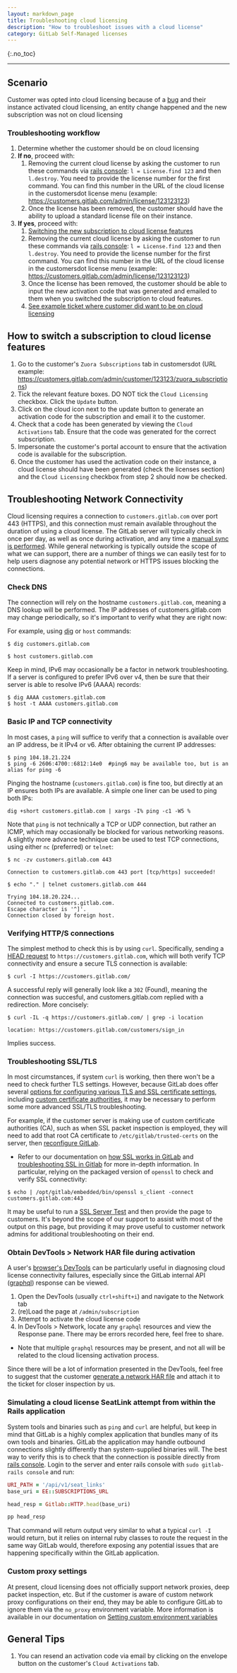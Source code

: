```yaml
---
layout: markdown_page
title: Troubleshooting cloud licensing
description: "How to troubleshoot issues with a cloud license"
category: GitLab Self-Managed licenses
---
```


{:.no_toc}

----

## Scenario

Customer was opted into cloud licensing because of a [bug](https://gitlab.com/gitlab-com/sales-team/field-operations/systems/-/issues/1915) and their instance activated cloud licensing, an entity change happened and the new subscription was not on cloud licensing

### Troubleshooting workflow

1. Determine whether the customer should be on cloud licensing
1. **If no**, proceed with:
    1. Removing the current cloud license by asking the customer to run these commands via [rails console](https://docs.gitlab.com/ee/administration/operations/rails_console.html): `l = License.find 123` and then `l.destroy`. You need to provide the license number for the first command. You can find this number in the URL of the cloud license in the customersdot license menu (example: https://customers.gitlab.com/admin/license/123123123)
    1. Once the license has been removed, the customer should have the ability to upload a standard license file on their instance. 
1. **If yes**, proceed with:
    1. [Switching the new subscription to cloud license features](#how-to-switch-a-subscription-to-cloud-license-features)
    1. Removing the current cloud license by asking the customer to run these commands via [rails console](https://docs.gitlab.com/ee/administration/operations/rails_console.html): `l = License.find 123` and then `l.destroy`. You need to provide the license number for the first command. You can find this number in the URL of the cloud license in the customersdot license menu (example: https://customers.gitlab.com/admin/license/123123123)
    1. Once the license has been removed, the customer should be able to input the new activation code that was generated and emailed to them when you switched the subscription to cloud features.
    1. [See example ticket where customer did want to be on cloud licensing](https://gitlab.zendesk.com/agent/tickets/236163)

## How to switch a subscription to cloud license features

1. Go to the customer's `Zuora Subscriptions` tab in customersdot (URL example: https://customers.gitlab.com/admin/customer/123123/zuora_subscriptions)
1. Tick the relevant feature boxes. DO NOT tick the `Cloud Licensing` checkbox. Click the `Update` button.
1. Click on the cloud icon next to the update button to generate an activation code for the subscription and email it to the customer.
1. Check that a code has been generated by viewing the `Cloud Activations` tab. Ensure that the code was generated for the correct subscription. 
1. Impersonate the customer's portal account to ensure that the activation code is available for the subscription.
1. Once the customer has used the activation code on their instance, a cloud license should have been generated (check the licenses section) and the `Cloud Licensing` checkbox from step 2 should now be checked.

## Troubleshooting Network Connectivity

Cloud licensing requires a connection to `customers.gitlab.com` over port 443 (HTTPS), and this connection must remain available throughout the duration of using a cloud license.  The GitLab server will typically check in once per day, as well as once during activation, and any time a [manual sync is performed](https://docs.gitlab.com/ee/subscriptions/self_managed/index.html#manually-synchronize-your-subscription-details).  While general networking is typically outside the scope of what we can support, there are a number of things we can easily test for to help users diagnose any potential network or HTTPS issues blocking the connections.

### Check DNS

The connection will rely on the hostname `customers.gitlab.com`, meaning a DNS lookup will be performed.  The IP addresses of customers.gitlab.com may change periodically, so it's important to verify what they are right now:

For example, using [dig](https://en.wikipedia.org/wiki/Dig_(command)) or `host` commands:

```
$ dig customers.gitlab.com

$ host customers.gitlab.com
```

Keep in mind, IPv6 may occasionally be a factor in network troubleshooting.  If a server is configured to prefer IPv6 over v4, then be sure that their server is able to resolve IPv6 (AAAA) records:

```
$ dig AAAA customers.gitlab.com
$ host -t AAAA customers.gitlab.com
```

### Basic IP and TCP connectivity

In most cases, a `ping` will suffice to verify that a connection is available over an IP address, be it IPv4 or v6.  After obtaining the current IP addresses:

```
$ ping 104.18.21.224
$ ping -6 2606:4700::6812:14e0  #ping6 may be available too, but is an alias for ping -6
```

Pinging the hostname (`customers.gitlab.com`) is fine too, but directly at an IP ensures both IPs are available.  A simple one liner can be used to ping both IPs:

```
dig +short customers.gitlab.com | xargs -I% ping -c1 -W5 %
```

Note that `ping` is not technically a TCP or UDP connection, but rather an ICMP, which may occasionally be blocked for various networking reasons.  A slightly more advance technique can be used to test TCP connections, using either `nc` (preferred) or `telnet`:

```
$ nc -zv customers.gitlab.com 443

Connection to customers.gitlab.com 443 port [tcp/https] succeeded!
```

```
$ echo "." | telnet customers.gitlab.com 444

Trying 104.18.20.224...
Connected to customers.gitlab.com.
Escape character is '^]'.
Connection closed by foreign host.
```

### Verifying HTTP/S connections

The simplest method to check this is by using `curl`.  Specifically, sending a [HEAD request](https://developer.mozilla.org/en-US/docs/Web/HTTP/Methods/HEAD) to `https://customers.gitlab.com`, which will both verify TCP connectivity and ensure a secure TLS connection is available:

```
$ curl -I https://customers.gitlab.com/
```

A successful reply will generally look like a `302` (Found), meaning the connection was succesful, and customers.gitlab.com replied with a redirection.  More concisely:

```
$ curl -IL -q https://customers.gitlab.com/ | grep -i location

location: https://customers.gitlab.com/customers/sign_in
```

Implies success.

### Troubleshooting SSL/TLS

In most circumstances, if system `curl` is working, then there won't be a need to check further TLS settings.  However, because GitLab does offer several [options for configuring various TLS and SSL certificate settings](https://docs.gitlab.com/omnibus/settings/ssl/), including [custom certificate authorities](https://docs.gitlab.com/omnibus/settings/ssl/#install-custom-public-certificates), it may be necessary to perform some more advanced SSL/TLS troubleshooting.

For example, if the customer server is making use of custom certificate authorities (CA), such as when SSL packet inspection is employed, they will need to add that root CA certificate to `/etc/gitlab/trusted-certs` on the server, then [reconfigure GitLab](https://docs.gitlab.com/ee/administration/restart_gitlab.html#omnibus-gitlab-reconfigure).

- Refer to our documentation on [how SSL works in GitLab](https://docs.gitlab.com/omnibus/settings/ssl/#details-on-how-gitlab-and-ssl-work) and [troubleshooting SSL in Gitlab](https://docs.gitlab.com/omnibus/settings/ssl/ssl_troubleshooting.html) for more in-depth information.  In particular, relying on the packaged version of `openssl` to check and verify SSL connectivity:

```
$ echo | /opt/gitlab/embedded/bin/openssl s_client -connect customers.gitlab.com:443
```

It may be useful to run a [SSL Server Test](https://www.ssllabs.com/ssltest/analyze.html?d=customers.gitlab.com&hideResults=on&latest) and then provide the page to customers.  It's beyond the scope of our support to assist with most of the output on this page, but providing it may prove useful to customer network admins for additional troubleshooting on their end.

### Obtain DevTools > Network HAR file during activation

A user's [browser's DevTools](https://developer.mozilla.org/en-US/docs/Learn/Common_questions/Tools_and_setup/What_are_browser_developer_tools) can be particularly useful in diagnosing cloud license connectivity failures, especially since the GitLab internal API ([graphql](https://docs.gitlab.com/ee/api/graphql/)) response can be viewed.

1. Open the DevTools (usually `ctrl+shift+i`) and navigate to the Network tab
2. (re)Load the page at `/admin/subscription`
3. Attempt to activate the cloud license code
4. In DevTools > Network, locate any `graphql` resources and view the Response pane.  There may be errors recorded here, feel free to share.
  - Note that multiple `graphql` resources may be present, and not all will be related to the cloud licensing activation process.

Since there will be a lot of information presented in the DevTools, feel free to suggest that the customer [generate a network HAR file](https://support.zendesk.com/hc/en-us/articles/4408828867100-Generating-a-HAR-file-for-troubleshooting) and attach it to the ticket for closer inspection by us.

### Simulating a cloud license SeatLink attempt from within the Rails application 

System tools and binaries such as `ping` and `curl` are helpful, but keep in mind that GitLab is a highly complex application that bundles many of its own tools and binaries.  GitLab the application may handle outbound connections slightly differently than system-supplied binaries will.  The best way to verify this is to check that the connection is possible directly from [rails console](https://docs.gitlab.com/ee/administration/operations/rails_console.html).  Login to the server and enter rails console with `sudo gitlab-rails console` and run:

```ruby
URI_PATH = '/api/v1/seat_links'
base_uri = EE::SUBSCRIPTIONS_URL

head_resp = Gitlab::HTTP.head(base_uri)

pp head_resp
```

That command will return output very similar to what a typical `curl -I` would return, but it relies on internal ruby classes to route the request in the same way GitLab would, therefore exposing any potential issues that are happening specifically within the GitLab application.

### Custom proxy settings

At present, cloud licensing does not officially support network proxies, deep packet inspection, etc.  But if the customer is aware of custom network proxy configurations on their end, they may be able to configure GitLab to ignore them via the `no_proxy` environment variable.  More information is available in our documentation on [Setting custom environment variables](https://docs.gitlab.com/omnibus/settings/environment-variables.html)

## General Tips

1. You can resend an activation code via email by clicking on the envelope button on the customer's `Cloud Activations` tab.


